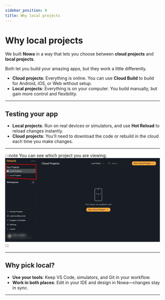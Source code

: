 ```yaml
---
sidebar_position: 0
title: Why local projects
---
```


# Why local projects

We built **Nowa** in a way that lets you choose between **cloud projects** and **local projects**.  

Both let you build your amazing apps, but they work a little differently.


- **Cloud projects**: Everything is online. You can use **Cloud Build** to build for Android, iOS, or Web without setup.  
- **Local projects**: Everything is on your computer. You build manually, but gain more control and flexibility.  

---

## Testing your app

- **Local projects**: Run on real devices or simulators, and use **Hot Reload** to reload changes instantly.  
- **Cloud projects**: You’ll need to download the code or rebuild in the cloud each time you make changes.  

---

:::note You can see which project you are viewing.
![](/img/checkprojectlocalorcloud.jpg)
:::

---

## Why pick local?

- **Use your tools**: Keep VS Code, simulators, and Git in your workflow.  
- **Work in both places**: Edit in your IDE and design in Nowa—changes stay in sync.  

---